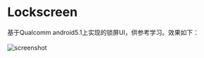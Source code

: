 # Lockscreen
基于Qualcomm android5.1上实现的锁屏UI，供参考学习。效果如下：<br>  
![screenshot](https://github.com/xl040301/QRD8939/screenshot.gif)
